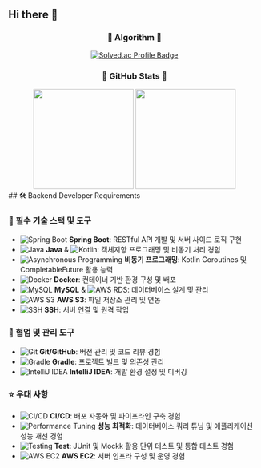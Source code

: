 ## Hi there 👋

<!--
**JOODON/JOODON** is a ✨ _special_ ✨ repository because its `README.md` (this file) appears on your GitHub profile.

Here are some ideas to get you started:

- 🔭 I’m currently working on ...
- 🌱 I’m currently learning ...
- 👯 I’m looking to collaborate on ...
- 🤔 I’m looking for help with ...
- 💬 Ask me about ...
- 📫 How to reach me: ...
- 😄 Pronouns: ...
- ⚡ Fun fact: ...
-->
<h3 align="center">🧩 Algorithm 🧩 </h3>
<div align="center">
  <a href="https://solved.ac/launcher37" target="_blank">
    <img src="http://mazassumnida.wtf/api/v2/generate_badge?boj=launcher37" alt="Solved.ac Profile Badge" />
  </a>
</div>

<h3 align="center">🌟 GitHub Stats 🌟 </h3>
<div align="center">
  <img height=200  src="https://github-readme-stats.vercel.app/api?username=JOODON&theme=gruvbox" />
  <img height=200 src="https://github-readme-stats.vercel.app/api/top-langs/?username=JOODON&layout=compact&theme=gruvbox" />
</div>
## 🛠️ Backend Developer Requirements

### 🚀 필수 기술 스택 및 도구
- ![Spring Boot](https://img.shields.io/badge/-Spring%20Boot-6DB33F?logo=springboot&logoColor=white) **Spring Boot**: RESTful API 개발 및 서버 사이드 로직 구현
- ![Java](https://img.shields.io/badge/-Java-007396?logo=java&logoColor=white) **Java** & ![Kotlin](https://img.shields.io/badge/-Kotlin-7F52FF?logo=kotlin&logoColor=white): 객체지향 프로그래밍 및 비동기 처리 경험
- ![Asynchronous Programming](https://img.shields.io/badge/-Asynchronous%20Programming-FF6F00?logo=async&logoColor=white) **비동기 프로그래밍**: Kotlin Coroutines 및 CompletableFuture 활용 능력
- ![Docker](https://img.shields.io/badge/-Docker-2496ED?logo=docker&logoColor=white) **Docker**: 컨테이너 기반 환경 구성 및 배포
- ![MySQL](https://img.shields.io/badge/-MySQL-4479A1?logo=mysql&logoColor=white) **MySQL** & ![AWS RDS](https://img.shields.io/badge/-AWS%20RDS-FF9900?logo=amazon-aws&logoColor=white): 데이터베이스 설계 및 관리
- ![AWS S3](https://img.shields.io/badge/-AWS%20S3-569A31?logo=amazon-s3&logoColor=white) **AWS S3**: 파일 저장소 관리 및 연동
- ![SSH](https://img.shields.io/badge/-SSH-33AADD?logo=ssh&logoColor=white) **SSH**: 서버 연결 및 원격 작업

### 🤝 협업 및 관리 도구
- ![Git](https://img.shields.io/badge/-Git-F05032?logo=git&logoColor=white) **Git/GitHub**: 버전 관리 및 코드 리뷰 경험
- ![Gradle](https://img.shields.io/badge/-Gradle-02303A?logo=gradle&logoColor=white) **Gradle**: 프로젝트 빌드 및 의존성 관리
- ![IntelliJ IDEA](https://img.shields.io/badge/-IntelliJ%20IDEA-000000?logo=intellijidea&logoColor=white) **IntelliJ IDEA**: 개발 환경 설정 및 디버깅

### ⭐ 우대 사항
- ![CI/CD](https://img.shields.io/badge/-CI%2FCD-4285F4?logo=google-cloud&logoColor=white) **CI/CD**: 배포 자동화 및 파이프라인 구축 경험
- ![Performance Tuning](https://img.shields.io/badge/-Performance%20Tuning-DD0031?logo=databricks&logoColor=white) **성능 최적화**: 데이터베이스 쿼리 튜닝 및 애플리케이션 성능 개선 경험
- ![Testing](https://img.shields.io/badge/-Testing-6DB33F?logo=testing-library&logoColor=white) **Test**: JUnit 및 Mockk 활용 단위 테스트 및 통합 테스트 경험
- ![AWS EC2](https://img.shields.io/badge/-AWS%20EC2-FF9900?logo=amazon-aws&logoColor=white) **AWS EC2**: 서버 인프라 구성 및 운영 경험
